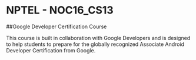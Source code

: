 # NPTEL - NOC16_CS13

##Google Developer Certification Course

This course is built in collaboration with Google Developers and is designed to help students to prepare for the globally recognized Associate Android Developer Certification from Google. 
